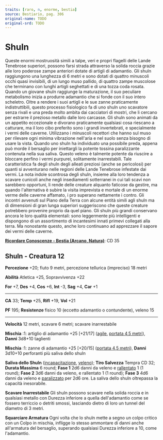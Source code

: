 ```yaml
---
traits: [raro, n, enorme, bestia]
source: Bestiario, pag. 306
original-name: TODO
original-srd: TODO
---
```


# Shuln

Queste enormi mostruosità simili a talpe, veri e propri flagelli delle Lande
Tenebrose superiori, possono farsi strada attraverso la solida roccia grazie
alle loro poderose zampe anteriori dotate di artigli di adamantio. Gli shuln
raggiungono una lunghezza di 6 metri e sono dotati di quattro minuscoli occhi
quasi invisibili, di un lungo muso pallido, di quattro zampe muscolose che
terminano con lunghi artigli seghettati e di una tozza coda rosata. Quando un
giovane shuln raggiunge la maturazione, il suo peculiare metabolismo inizia a
produrre adamantio che si fonde con il suo intero scheletro. Oltre a rendere i
suoi artigli e le sue zanne praticamente indistruttibili, questo processo
fisiologico fa di uno shuln uno scavatore senza rivali e una preda molto ambita
dai cacciatori di mostri, che li cercano per estrarre il prezioso metallo dalle
loro carcasse. Gli shuln sono animati da un appetito eccezionale e divorano
praticamente qualsiasi cosa riescano a catturare, ma il loro cibo preferito sono
i grandi invertebrati, e specialmente i vermi delle caverne. Utilizzano i
minuscoli recettori che hanno sul muso per rilevare ogni minima vibrazione
nell'aria e nel suolo senza bisogno di usare la vista. Quando uno shuln ha
individuato una possibile preda, appena può morde il bersaglio per iniettargli
la potente tossina paralizzante contenuta nella sua saliva. Questo veleno è
talmente potente da riuscire a bloccare perfino i vermi purpurei, solitamente
inarrestabili. Tale caratteristica fa degli shuln degli alleati preziosi (anche
se pericolosi) per quanti si avventurano nelle regioni delle Lande Tenebrose
infestate dai vermi. La nota indole scontrosa degli shuln, insieme alla loro
tendenza a scavare cunicoli anche negli insediamenti sotterranei in cui tali
scavi non sarebbero opportuni, li rende delle creature alquanto faticose da
gestire, ma quando l'alternativa è subire la visita imprevista e mortale di un
enorme verme delle caverne affamato, i pro superano nettamente i contro. Gli
incontri avvenuti sul Piano della Terra con alcune entità simili agli shuln ma
di dimensioni di gran lunga superiori suggeriscono che queste creature
potrebbero provenire proprio da quel piano. Gli shuln più grandi conservano
ancora le loro qualità elementali: sono leggermente più intelligenti e
dispongono di un assortimento di incantesimi innati primevi collegati alla
terra. Ma nonostante questo, anche loro continuano ad apprezzare il sapore dei
vermi delle caverne.

**[Ricordare Conoscenze - Bestia (Arcano, Natura)](/azioni/abilita/ricordare-conoscenze)**:
CD 35

## Shuln - Creatura 12

**Percezione** +20; fiuto 9 metri, percezione tellurica (impreciso) 18 metri

**Abilità** Atletica +25, Sopravvivenza +22

**For** +7, **Des** +4, **Cos** +6, **Int** -3, **Sag** +4, **Car** +1

---

**CA** 33; **Temp** +25, **Rifl** +19, **Vol** +21

**PF** 195; **Resistenze** fisico 10 (eccetto adamantio o contundente), veleno
15

---

**Velocità** 12 metri, scavare 6 metri; scavare inarrestabile

**Mischia** :1: artiglio di adamantio +25 \[+21/17] ([agile](/tratti/agile),
[portata 4,5 metri](/tratti/portata)), **Danni** 3d8+10 taglienti

**Mischia** :1: zanne di adamantio +25 \[+20/15]
([portata 4,5 metri](/tratti/portata)), **Danni** 3d10+10 perforanti più saliva
dello shuln

**Saliva dello Shuln** ([incapacitazione](/tratti/incapacitazione),
[veleno](/tratti/veleno)); **Tiro Salvezza** Tempra CD 32; **Durata Massima** 6
round; **Fase 1** 2d6 danni da veleno e [rallentato](/condizioni/rallentato) 1
(1 round); **Fase 2** 3d6 danni da veleno, e rallentato 1 (1 round); **Fase 3**
4d6 danni da veleno e [paralizzato](/condizioni/paralizzato) per 2d6 ore. La
saliva dello shuln oltrepassa la capacità inesorabile.

**Scavare Inarrestabile** Gli shuln possono scavare nella solida roccia e in
qualsiasi metallo con Durezza inferiore a quella dell'adamantio come se fossero
terriccio o detriti smossi, lasciando dietro di loro un tunnel del diametro di 3
metri.

**Squarciare Armatura** Ogni volta che lo shuln mette a segno un colpo critico
con un Colpo in mischia, infligge lo stesso ammontare di danni anche
all'armatura del bersaglio, superando qualsiasi Durezza inferiore a 10, come
l'adamantio.
